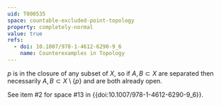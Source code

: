 ```yaml
---
uid: T000535
space: countable-excluded-point-topology
property: completely-normal
value: true
refs:
  - doi: 10.1007/978-1-4612-6290-9_6
    name: Counterexamples in Topology
---
```

$p$ is in the closure of any subset of $X$, so if $A,B \subset X$ are separated then necessarily $A,B \subset X \setminus \{p\}$ and are both already open.

See item #2 for space #13 in {{doi:10.1007/978-1-4612-6290-9_6}}.
